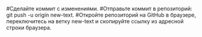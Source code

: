 #Сделайте коммит с изменениями.
#Отправьте коммит в репозиторий: git push -u origin new-text.
#Откройте репозиторий на GitHub в браузере, переключитесь на ветку new-text и скопируйте ссылку из адресной строки браузера.